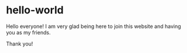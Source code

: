 # hello-world

Hello everyone! I am very glad being here to join this website and having you as my friends.

Thank you!
